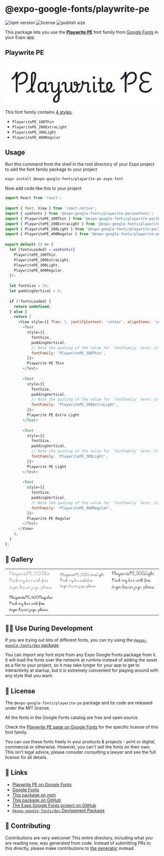 # @expo-google-fonts/playwrite-pe

![npm version](https://flat.badgen.net/npm/v/@expo-google-fonts/playwrite-pe)
![license](https://flat.badgen.net/github/license/expo/google-fonts)
![publish size](https://flat.badgen.net/packagephobia/install/@expo-google-fonts/playwrite-pe)

This package lets you use the [**Playwrite PE**](https://fonts.google.com/specimen/Playwrite+PE) font family from [Google Fonts](https://fonts.google.com/) in your Expo app.

## Playwrite PE

![Playwrite PE](./font-family.png)

This font family contains [4 styles](#-gallery).

- `PlaywritePE_100Thin`
- `PlaywritePE_200ExtraLight`
- `PlaywritePE_300Light`
- `PlaywritePE_400Regular`

## Usage

Run this command from the shell in the root directory of your Expo project to add the font family package to your project
```sh
expo install @expo-google-fonts/playwrite-pe expo-font
```

Now add code like this to your project
```js
import React from 'react';

import { Text, View } from 'react-native';
import { useFonts } from '@expo-google-fonts/playwrite-pe/useFonts';
import { PlaywritePE_100Thin } from '@expo-google-fonts/playwrite-pe/100Thin';
import { PlaywritePE_200ExtraLight } from '@expo-google-fonts/playwrite-pe/200ExtraLight';
import { PlaywritePE_300Light } from '@expo-google-fonts/playwrite-pe/300Light';
import { PlaywritePE_400Regular } from '@expo-google-fonts/playwrite-pe/400Regular';

export default () => {
  let [fontsLoaded] = useFonts({
    PlaywritePE_100Thin,
    PlaywritePE_200ExtraLight,
    PlaywritePE_300Light,
    PlaywritePE_400Regular,
  });

  let fontSize = 24;
  let paddingVertical = 6;

  if (!fontsLoaded) {
    return undefined;
  } else {
    return (
      <View style={{ flex: 1, justifyContent: 'center', alignItems: 'center' }}>
        <Text
          style={{
            fontSize,
            paddingVertical,
            // Note the quoting of the value for `fontFamily` here; it expects a string!
            fontFamily: 'PlaywritePE_100Thin',
          }}>
          Playwrite PE Thin
        </Text>

        <Text
          style={{
            fontSize,
            paddingVertical,
            // Note the quoting of the value for `fontFamily` here; it expects a string!
            fontFamily: 'PlaywritePE_200ExtraLight',
          }}>
          Playwrite PE Extra Light
        </Text>

        <Text
          style={{
            fontSize,
            paddingVertical,
            // Note the quoting of the value for `fontFamily` here; it expects a string!
            fontFamily: 'PlaywritePE_300Light',
          }}>
          Playwrite PE Light
        </Text>

        <Text
          style={{
            fontSize,
            paddingVertical,
            // Note the quoting of the value for `fontFamily` here; it expects a string!
            fontFamily: 'PlaywritePE_400Regular',
          }}>
          Playwrite PE Regular
        </Text>
      </View>
    );
  }
};

```

## 🔡 Gallery


||||
|-|-|-|
|![PlaywritePE_100Thin](.//100Thin/PlaywritePE_100Thin.ttf.png)|![PlaywritePE_200ExtraLight](.//200ExtraLight/PlaywritePE_200ExtraLight.ttf.png)|![PlaywritePE_300Light](.//300Light/PlaywritePE_300Light.ttf.png)||
|![PlaywritePE_400Regular](.//400Regular/PlaywritePE_400Regular.ttf.png)||||


## 👩‍💻 Use During Development

If you are trying out lots of different fonts, you can try using the [`@expo-google-fonts/dev` package](https://github.com/expo/google-fonts/tree/master/font-packages/dev#readme).

You can import *any* font style from any Expo Google Fonts package from it. It will load the fonts
over the network at runtime instead of adding the asset as a file to your project, so it may take longer
for your app to get to interactivity at startup, but it is extremely convenient
for playing around with any style that you want.

## 📖 License

The `@expo-google-fonts/playwrite-pe` package and its code are released under the MIT license.

All the fonts in the Google Fonts catalog are free and open source.

Check the [Playwrite PE page on Google Fonts](https://fonts.google.com/specimen/Playwrite+PE) for the specific license of this font family.

You can use these fonts freely in your products & projects - print or digital, commercial or otherwise. However, you can't sell the fonts on their own. This isn't legal advice, please consider consulting a lawyer and see the full license for all details.

## 🔗 Links

- [Playwrite PE on Google Fonts](https://fonts.google.com/specimen/Playwrite+PE)
- [Google Fonts](https://fonts.google.com/)
- [This package on npm](https://www.npmjs.com/package/@expo-google-fonts/playwrite-pe)
- [This package on GitHub](https://github.com/expo/google-fonts/tree/master/font-packages/playwrite-pe)
- [The Expo Google Fonts project on GitHub](https://github.com/expo/google-fonts)
- [`@expo-google-fonts/dev` Devlopment Package](https://github.com/expo/google-fonts/tree/master/font-packages/dev)

## 🤝 Contributing

Contributions are very welcome! This entire directory, including what you are reading now, was generated from code. Instead of submitting PRs to this directly, please make contributions to [the generator](https://github.com/expo/google-fonts/tree/master/packages/generator) instead.
